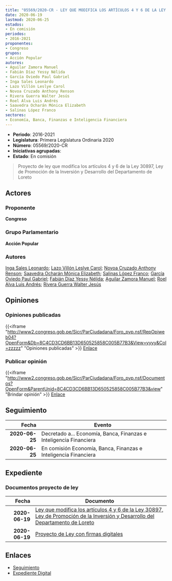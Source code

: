 ```yaml
---
title: "05569/2020-CR - LEY QUE MODIFICA LOS ARTÍCULOS 4 Y 6 DE LA LEY 30897, LEY DE PROMOCIÓN DE LA INVERSIÓN Y DESARROLLO DEL DEPARTAMENTO DE LORETO"
date: 2020-06-19
lastmod: 2020-06-25
estados:
- En comisión
periodos:
- 2016-2021
proponentes:
- Congreso
grupos:
- Acción Popular
autores:
- Aguilar Zamora Manuel
- Fabián Díaz Yessy Nélida
- García Oviedo Paul Gabriel
- Inga Sales Leonardo
- Lazo Villón Leslye Carol
- Novoa Cruzado Anthony Renson
- Rivera Guerra Walter Jesús
- Roel Alva Luis Andrés
- Saavedra Ocharán Mónica Elizabeth
- Salinas López Franco
sectores:
- Economía, Banca, Finanzas e Inteligencia Financiera
---
```

- **Periodo**: 2016-2021
- **Legislatura**: Primera Legislatura Ordinaria 2020
- **Número**: 05569/2020-CR
- **Iniciativas agrupadas**: 
- **Estado**: En comisión

> Proyecto de ley que modifica los artículos 4 y 6 de la Ley 30897, Ley de Promoción de la Inversión y Desarrollo del Departamento de Loreto


## Actores

### Proponente

**Congreso**

### Grupo Parlamentario

**Acción Popular**

### Autores

[Inga Sales Leonardo](mailto:mailto:lingas@congreso.gob.pe); [Lazo Villón Leslye Carol](mailto:mailto:llazo@congreso.gob.pe); [Novoa Cruzado Anthony Renson](mailto:mailto:anovoa@congreso.gob.pe); [Saavedra Ocharán Mónica Elizabeth](mailto:mailto:msaavedra@congreso.gob.pe); [Salinas López Franco](mailto:mailto:fsalinas@congreso.gob.pe); [García Oviedo Paul Gabriel](mailto:mailto:pgarcia@congreso.gob.pe); [Fabián Díaz Yessy Nélida](mailto:mailto:yfabian@congreso.gob.pe); [Aguilar Zamora Manuel](mailto:mailto:maguilarz@congreso.gob.pe); [Roel Alva Luis Andrés](mailto:mailto:lroel@congreso.gob.pe); [Rivera Guerra Walter Jesús](mailto:mailto:wriverag@congreso.gob.pe)

## Opiniones

### Opiniones publicadas

{{<iframe "http://www2.congreso.gob.pe/Sicr/ParCiudadana/Foro_pvp.nsf/RepOpiweb04?OpenForm&Db=8C4CD3CD6BB13D650525858C005B77B3&View=yyyy&Col=zzzzz" "Opiniones publicadas" >}}
[Enlace](http://www2.congreso.gob.pe/Sicr/ParCiudadana/Foro_pvp.nsf/RepOpiweb04?OpenForm&Db=8C4CD3CD6BB13D650525858C005B77B3&View=yyyy&Col=zzzzz)

### Publicar opinión

{{<iframe "http://www2.congreso.gob.pe/Sicr/ParCiudadana/Foro_pvp.nsf/Documentos?OpenForm&ParentUnid=8C4CD3CD6BB13D650525858C005B77B3&view" "Brindar opinión" >}}
[Enlace](http://www2.congreso.gob.pe/Sicr/ParCiudadana/Foro_pvp.nsf/Documentos?OpenForm&ParentUnid=8C4CD3CD6BB13D650525858C005B77B3&view)


## Seguimiento

| Fecha | Evento |
|------:|--------|
| **2020-06-25** | Decretado a... Economía, Banca, Finanzas e Inteligencia Financiera |
| **2020-06-25** | En comisión Economía, Banca, Finanzas e Inteligencia Financiera |

## Expediente

### Documentos proyecto de ley

| Fecha | Documento |
|------:|-----------|
| **2020-06-19** | [Ley que modifica los artículos 4 y 6 de la Ley 30897, Ley de Promoción de la Inversión y Desarrollo del Departamento de Loreto](http://www.leyes.congreso.gob.pe/Documentos/2016_2021/Proyectos_de_Ley_y_de_Resoluciones_Legislativas/PL05569-20200619.pdf) |
| **2020-06-19** | [Proyecto de Ley con firmas digitales](http://www.leyes.congreso.gob.pe/Documentos/2016_2021/Proyectos_de_Ley_y_de_Resoluciones_Legislativas/Proyectos_Firmas_digitales/PL05569.pdf) |

## Enlaces

- [Seguimiento](http://www2.congreso.gob.pe/Sicr/TraDocEstProc/CLProLey2016.nsf/f7fff46988ca05b1052578e100829cc7/9a124787da8c6c0e0525858c007b4d89?OpenDocument)
- [Expediente Digital](http://www2.congreso.gob.pe/Sicr/TraDocEstProc/Expvirt_2011.nsf/visbusqptramdoc1621/05569?opendocument)

